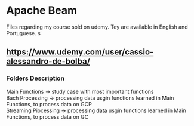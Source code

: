 # Apache Beam
Files regarding my course sold on udemy. Tey are available in English and Portuguese.
s
## https://www.udemy.com/user/cassio-alessandro-de-bolba/

### Folders Description
Main Functions -> study case with most important functions  
Bach Processing -> processing data usgin functions learned in Main Functions, to process data on GCP    
Streaming Piocessing ->  processing data usgin functions learned in Main Functions, to process data on GC  
